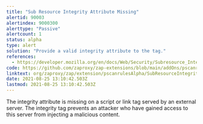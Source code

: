 ```yaml
---
title: "Sub Resource Integrity Attribute Missing"
alertid: 90003
alertindex: 9000300
alerttype: "Passive"
alertcount: 1
status: alpha
type: alert
solution: "Provide a valid integrity attribute to the tag."
references:
  - https://developer.mozilla.org/en/docs/Web/Security/Subresource_Integrity
code: https://github.com/zaproxy/zap-extensions/blob/main/addOns/pscanrulesAlpha/src/main/java/org/zaproxy/zap/extension/pscanrulesAlpha/SubResourceIntegrityAttributeScanRule.java
linktext: org/zaproxy/zap/extension/pscanrulesAlpha/SubResourceIntegrityAttributeScanRule.java
date: 2021-08-25 13:10:42.503Z
lastmod: 2021-08-25 13:10:42.503Z
---
```


The integrity attribute is missing on a script or link tag served by an external server. The integrity tag prevents an attacker who have gained access to this server from injecting a malicious content.
